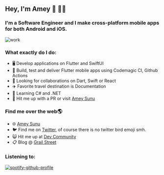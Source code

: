 ## Hey, I'm Amey :wave:  :man_technologist:

### I'm a Software Engineer and I make cross-platform mobile apps for both Android and iOS.

  <!-- *Write once, deploy on multiple platforms*
  <br>
![meme](https://user-images.githubusercontent.com/48415436/90749865-ac52a000-e2dc-11ea-9141-ca27d78eb19c.jpg)  -->

![work](https://user-images.githubusercontent.com/48415436/94673880-0dc84e80-0320-11eb-9700-e6a4be04e5fc.jpg)

### What exactly do I do:
* 🖥️ Develop applications on Flutter and SwiftUI
* 🔬 Build, test and deliver Flutter mobile apps using Codemagic CI, Github Actions
* 🍁 Looking for collaborations on Dart, Swift or React
* ✈️ Favorite travel destination is Documentation
* 🙏 Learning C# and .NET
* 💁 Hit me up with a PR or visit [Amey Sunu](https://ameysunu.github.io)


### Find me over the web🌎
* 🌐 [Amey Sunu](https://ameysunu.github.io)
* 🐦 Find me on [Twitter](https://twitter.com/ameysunu), of course there is no twitter bird emoji smh.
* 😺 Hit me up at [Dev Community](http://dev.to/ameysunu)
* 📋 Blog @ [Grail Street](https://quiet-cranachan-9703db.netlify.app/)

### Listening to: 
[![spotify-github-profile](https://spotify-github-profile.vercel.app/api/view?uid=kca3p5csb417j20m92lzqlw1e&cover_image=true&theme=novatorem&show_offline=false&background_color=121212&interchange=false&bar_color=53b14f&bar_color_cover=false)](https://github.com/kittinan/spotify-github-profile)
